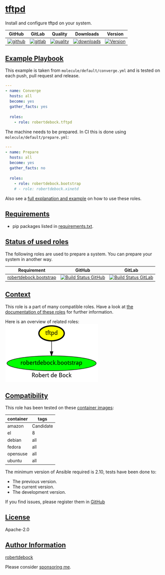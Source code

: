 # [tftpd](#tftpd)

Install and configure tftpd on your system.

|GitHub|GitLab|Quality|Downloads|Version|
|------|------|-------|---------|-------|
|[![github](https://github.com/robertdebock/ansible-role-tftpd/workflows/Ansible%20Molecule/badge.svg)](https://github.com/robertdebock/ansible-role-tftpd/actions)|[![gitlab](https://gitlab.com/robertdebock/ansible-role-tftpd/badges/master/pipeline.svg)](https://gitlab.com/robertdebock/ansible-role-tftpd)|[![quality](https://img.shields.io/ansible/quality/)](https://galaxy.ansible.com/robertdebock/tftpd)|[![downloads](https://img.shields.io/ansible/role/d/)](https://galaxy.ansible.com/robertdebock/tftpd)|[![Version](https://img.shields.io/github/release/robertdebock/ansible-role-tftpd.svg)](https://github.com/robertdebock/ansible-role-tftpd/releases/)|

## [Example Playbook](#example-playbook)

This example is taken from `molecule/default/converge.yml` and is tested on each push, pull request and release.

```yaml
---
- name: Converge
  hosts: all
  become: yes
  gather_facts: yes

  roles:
    - role: robertdebock.tftpd
```

The machine needs to be prepared. In CI this is done using `molecule/default/prepare.yml`:

```yaml
---
- name: Prepare
  hosts: all
  become: yes
  gather_facts: no

  roles:
    - role: robertdebock.bootstrap
    # - role: robertdebock.xinetd
```

Also see a [full explanation and example](https://robertdebock.nl/how-to-use-these-roles.html) on how to use these roles.


## [Requirements](#requirements)

- pip packages listed in [requirements.txt](https://github.com/robertdebock/ansible-role-tftpd/blob/master/requirements.txt).

## [Status of used roles](#status-of-requirements)

The following roles are used to prepare a system. You can prepare your system in another way.

| Requirement | GitHub | GitLab |
|-------------|--------|--------|
|[robertdebock.bootstrap](https://galaxy.ansible.com/robertdebock/bootstrap)|[![Build Status GitHub](https://github.com/robertdebock/ansible-role-bootstrap/workflows/Ansible%20Molecule/badge.svg)](https://github.com/robertdebock/ansible-role-bootstrap/actions)|[![Build Status GitLab](https://gitlab.com/robertdebock/ansible-role-bootstrap/badges/master/pipeline.svg)](https://gitlab.com/robertdebock/ansible-role-bootstrap)|

## [Context](#context)

This role is a part of many compatible roles. Have a look at [the documentation of these roles](https://robertdebock.nl/) for further information.

Here is an overview of related roles:
![dependencies](https://raw.githubusercontent.com/robertdebock/ansible-role-tftpd/png/requirements.png "Dependencies")

## [Compatibility](#compatibility)

This role has been tested on these [container images](https://hub.docker.com/u/robertdebock):

|container|tags|
|---------|----|
|amazon|Candidate|
|el|8|
|debian|all|
|fedora|all|
|opensuse|all|
|ubuntu|all|

The minimum version of Ansible required is 2.10, tests have been done to:

- The previous version.
- The current version.
- The development version.

If you find issues, please register them in [GitHub](https://github.com/robertdebock/ansible-role-tftpd/issues)

## [License](#license)

Apache-2.0

## [Author Information](#author-information)

[robertdebock](https://robertdebock.nl/)

Please consider [sponsoring me](https://github.com/sponsors/robertdebock).
